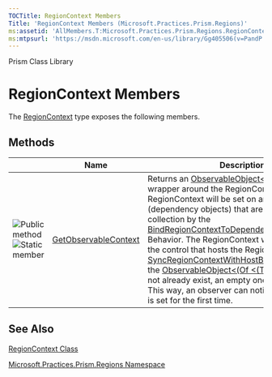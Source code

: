 ```yaml
---
TOCTitle: RegionContext Members
Title: 'RegionContext Members (Microsoft.Practices.Prism.Regions)'
ms:assetid: 'AllMembers.T:Microsoft.Practices.Prism.Regions.RegionContext'
ms:mtpsurl: 'https://msdn.microsoft.com/en-us/library/Gg405506(v=PandP.50)'
---
```


Prism Class Library

RegionContext Members
=====================

The [RegionContext](https://msdn.microsoft.com/t:microsoft.practices.prism.regions.regioncontext) type exposes the following members.

Methods
-------

<span id="methodTableToggle"></span>
<table>
<colgroup>
<col width="33%" />
<col width="33%" />
<col width="33%" />
</colgroup>
<thead>
<tr class="header">
<th> </th>
<th>Name</th>
<th>Description</th>
</tr>
</thead>
<tbody>
<tr class="odd">
<td><img src="https://msdn.microsoft.com/en-us/Gg405506.pubmethod(en-us,PandP.50).gif" title="Public method" /><img src="https://msdn.microsoft.com/en-us/Gg405506.static(en-us,PandP.50).gif" title="Static member" /></td>
<td><a href="https://msdn.microsoft.com/m:microsoft.practices.prism.regions.regioncontext.getobservablecontext(system.windows.dependencyobject)">GetObservableContext</a></td>
<td><div class="summary">
Returns an <a href="https://msdn.microsoft.com/t:microsoft.practices.prism.observableobject%601">ObservableObject&lt;(Of &lt;(T&gt;)&gt;)</a> wrapper around the RegionContext value. The RegionContext will be set on any views (dependency objects) that are inside the <a href="https://msdn.microsoft.com/p:microsoft.practices.prism.regions.iregion.views">Views</a> collection by the <a href="https://msdn.microsoft.com/t:microsoft.practices.prism.regions.behaviors.bindregioncontexttodependencyobjectbehavior">BindRegionContextToDependencyObjectBehavior</a> Behavior. The RegionContext will also be set to the control that hosts the Region, by the <a href="https://msdn.microsoft.com/t:microsoft.practices.prism.regions.behaviors.syncregioncontextwithhostbehavior">SyncRegionContextWithHostBehavior</a> Behavior. If the <a href="https://msdn.microsoft.com/t:microsoft.practices.prism.observableobject%601">ObservableObject&lt;(Of &lt;(T&gt;)&gt;)</a> wrapper does not already exist, an empty one will be created. This way, an observer can notify when the value is set for the first time.
</div></td>
</tr>
</tbody>
</table>

See Also
--------

<span id="seeAlsoToggle"></span>
[RegionContext Class](https://msdn.microsoft.com/t:microsoft.practices.prism.regions.regioncontext)

[Microsoft.Practices.Prism.Regions Namespace](https://msdn.microsoft.com/n:microsoft.practices.prism.regions)
